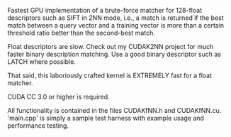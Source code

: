 Fastest GPU implementation of a brute-force
matcher for 128-float descriptors such as SIFT
in 2NN mode, i.e., a match is returned if the best
match between a query vector and a training vector
is more than a certain threshold ratio
better than the second-best match.

Float descriptors are slow. Check out my CUDAK2NN project
for much faster binary description matching. Use a
good binary descriptor such as LATCH where possible.

That said, this laboriously crafted kernel is EXTREMELY fast
for a float matcher.

CUDA CC 3.0 or higher is required.

All functionality is contained in the files CUDAKfNN.h
and CUDAKfNN.cu. 'main.cpp' is simply a sample test harness
with example usage and performance testing.